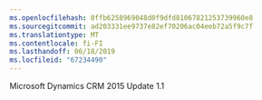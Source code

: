```yaml
---
ms.openlocfilehash: 0ffb6258969048d0f9dfd81067821253739960e8
ms.sourcegitcommit: ad203331ee9737e82ef70206ac04eeb72a5f9c7f
ms.translationtype: MT
ms.contentlocale: fi-FI
ms.lasthandoff: 06/18/2019
ms.locfileid: "67234490"
---
```

Microsoft Dynamics CRM 2015 Update 1.1